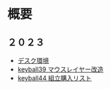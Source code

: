 #  概要

## ２０２３ 

- [デスク環境](https://hrklab.blog/docs/desk/desk.html)
- [keyball39 マウスレイヤー改造](https://hrklab.blog/docs/keyball/keyball39/keyballMouseLayer.html)
- [keyball44 組立購入リスト](https://hrklab.blog/docs/keyball/keyball44/buyList.html)
